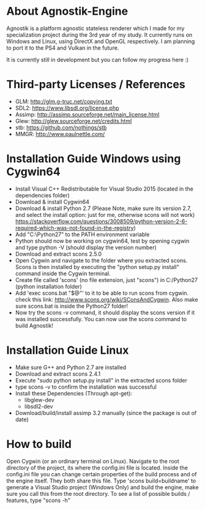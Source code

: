 # About Agnostik-Engine
Agnostik is a platform agnostic stateless renderer which I made for my specialization project during the 3rd year of my study. It currently runs on Windows and Linux, using DirectX and OpenGL respectively. I am planning to port it to the PS4 and Vulkan in the future.

It is currently still in development but you can follow my progress here :)

# Third-party Licenses / References
- GLM: http://glm.g-truc.net/copying.txt
- SDL2: https://www.libsdl.org/license.php
- Assimp: http://assimp.sourceforge.net/main_license.html
- Glew: http://glew.sourceforge.net/credits.html
- stb: https://github.com/nothings/stb
- MMGR: http://www.paulnettle.com/

# Installation Guide Windows using Cygwin64

- Install Visual C++ Redistributable for Visual Studio 2015 (located in the dependencies folder)
- Download & install Cygwin64
- Download & install Python 2.7 (Please Note, make sure its version 2.7, and select the install option: just for me, otherwise scons will not work)  https://stackoverflow.com/questions/3008509/python-version-2-6-required-which-was-not-found-in-the-registry)
- Add "C:\Python27" to the PATH environment variable
- Python should now be working on cygwin64, test by opening cygwin and type  python -V (should display the version number)
- Download and extract scons 2.5.0
- Open Cygwin and navigate to the folder where you extracted scons. Scons is then installed by executing the "python setup.py install" command inside the Cygwin terminal.
- Create file called 'scons' (no file extension, just "scons") in C:/Python27 (python installation folder)
- Add 'exec scons.bat "$@"' to it to be able to run scons from cygwin. check this link: http://www.scons.org/wiki/SConsAndCygwin. Also make sure scons.bat is inside the Python27 folder!
- Now try the scons -v command, it should display the scons version if it was installed successfully. You can now use the scons command to build Agnostik!

# Installation Guide Linux

- Make sure G++ and Python 2.7 are installed
- Download and extract scons 2.4.1 
- Execute "sudo python setup.py install" in the extracted scons folder
- type scons -v to confirm the installation was successful
- Install these Dependencies (Through apt-get):
	- libglew-dev
	- libsdl2-dev
- Download/build/install assimp 3.2 manually (since the package is out of date)

# How to build

Open Cygwin (or an ordinary terminal on Linux). Navigate to the root directory of the project, its where the config.ini file is located.
Inside the config.ini file you can change certain properties of the build process and of the engine itself. They both share this file.
Type 'scons build=buildname' to generate a Visual Studio project (Windows Only) and build the engine, make sure you call this from the root directory.
To see a list of possible builds / features, type "scons -h"